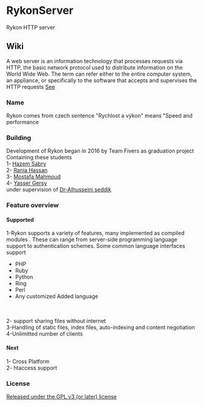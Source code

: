 # RykonServer
Rykon HTTP server 

 

<h2> Wiki</h2>
A web server is an information technology that processes requests via HTTP, the basic network protocol used to distribute information on the World Wide Web. The term can refer either to the entire computer system, an appliance, or specifically to the software that accepts and supervises the HTTP requests <a href="https://en.wikipedia.org/wiki/Web_server" >See </a> </br>


<h3> Name </h3>
Rykon comes from czech sentence  "Rychlost a výkon" means "Speed and performance </br>

<h3> Building </h3>
Development of Rykon began in 2016 by Team Fivers as graduation project 
</br> Containing these students </br>
1- <a href='https://www.facebook.com/Habib.AlRooh123' > Hazem Sabry </a> </br>
2- <a href='https://www.facebook.com/rokashkawy' > Rania Hassan </a> </br>
3- <a href='https://www.facebook.com/h.zoma.75' > Mostafa Mahmoud </a> </br>
4- <a href='https://www.github.com/YasserGersy' > Yasser Gersy </a> </br> 
under supervision of <a href='https://www.facebook.com/alhussien.seddik?fref=ts' >Dr-Alhusseini seddik  </a>


<h3>Feature overview</h3> 
<h4> Supported </h4>
1-Rykon supports a variety of features, many implemented as compiled modules . These can range from server-side programming language support to authentication schemes. Some common language interfaces support  
 </br>
 
- PHP</br>
- Ruby <br/>
- Python <br/>
- Ring <br/>
- Perl </br>
- Any customized Added language <br/>
<br/><br/>


2- support sharing files without internet <br/>
3-Handling of static files, index files, auto-indexing and content negotiation<br/>
4-Unlimitted number of clients <br/>


<h4> Next </h4>
1- Cross Platform <br/>
2- htaccess support<br/>

<h3> License </h3>
<a href='http://www.gnu.org/licenses/gpl-3.0.html' > Released under the GPL v3 (or later) license </a>





